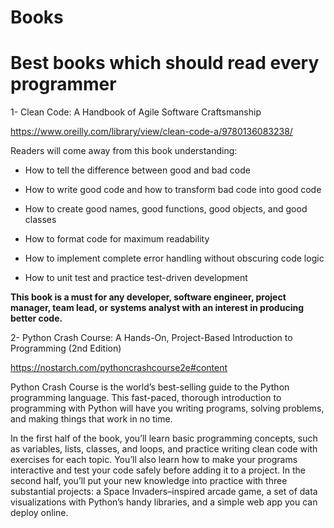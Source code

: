# Books

# Best books which should read every programmer

1- Clean Code: A Handbook of Agile Software Craftsmanship

https://www.oreilly.com/library/view/clean-code-a/9780136083238/

Readers will come away from this book understanding:

- How to tell the difference between good and bad code

- How to write good code and how to transform bad code into good code

- How to create good names, good functions, good objects, and good classes

- How to format code for maximum readability

- How to implement complete error handling without obscuring code logic

- How to unit test and practice test-driven development

**This book is a must for any developer, software engineer, project manager, team lead, or systems analyst with an interest in producing better code.**


2- Python Crash Course: A Hands-On, Project-Based Introduction to Programming (2nd Edition)

https://nostarch.com/pythoncrashcourse2e#content

Python Crash Course is the world’s best-selling guide to the Python programming language. This fast-paced, thorough introduction to programming with Python will have you writing programs, solving problems, and making things that work in no time.

In the first half of the book, you’ll learn basic programming concepts, such as variables, lists, classes, and loops, and practice writing clean code with exercises for each topic. You’ll also learn how to make your programs interactive and test your code safely before adding it to a project. In the second half, you’ll put your new knowledge into practice with three substantial projects: a Space Invaders–inspired arcade game, a set of data visualizations with Python’s handy libraries, and a simple web app you can deploy online.

